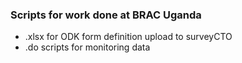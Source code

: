 ### Scripts for work done at BRAC Uganda
- .xlsx for ODK form definition upload to surveyCTO
- .do scripts for monitoring data
